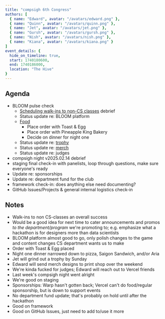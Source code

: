 ```yaml
---
title: "compsigh 6th Congress"
authors: [
  { name: "Edward", avatar: "/avatars/edward.png" },
  { name: "Quinn", avatar: "/avatars/quinn.png" },
  { name: "Jet", avatar: "/avatars/jet.png" },
  { name: "Gursh", avatar: "/avatars/gursh.png" },
  { name: "Nish", avatar: "/avatars/nish.png" },
  { name: "Kiana", avatar: "/avatars/kiana.png" }
]
event_details: {
  hide_on_timeline: true,
  start: 1740180600,
  end: 1740186000,
  location: "The Hive"
}
---
```


## Agenda

- BLOOM pulse check
  - [Scheduling walk-ins to non-CS classes](https://github.com/compsigh/compsigh/issues/34) debrief
  - Status update re: BLOOM platform
  - [Food](https://github.com/compsigh/compsigh/issues/38)
    - Place order with Toast & Egg
    - Place order with Pineapple King Bakery
    - Decide on dinner for night one
  - Status update re: [trophy](https://github.com/compsigh/compsigh/issues/37)
  - Status update re: [merch](https://github.com/compsigh/compsigh/issues/36)
  - Status update re: judges
- compsigh night v2025.02.14 debrief
- staging final check-in with panelists, loop through questions, make sure everyone's ready
- Update re: sponsorships
- Update re: department fund for the club
- framework check-in: does anything else need documenting?
- GitHub Issues/Projects & general internal logistics check-in

## Notes

- Walk-ins to non CS-classes an overall success
- Would be a good idea for next time to cater announcements and promos *to the department/program* we're promoting to; e.g. emphasize what a hackathon is for designers more than data scientists
- BLOOM platform almost good to go, only polish changes to the game and content changes CS department wants us to make
- Order with Toast & Egg placed
- Night one dinner narrowed down to pizza, Saigon Sandwich, and/or Aria
- Jet will grind out a trophy by Sunday
- Edward will send merch designs to print shop over the weekend
- We're kinda fucked for judges; Edward will reach out to Vercel friends
- Last week's compsigh night went alright
- We're good on staging
- Sponsorships: Warp hasn't gotten back; Vercel can't do food/regular sponsorship, but is down to support events
- No department fund update; that's probably on hold until after the hackathon
- Good on framework
- Good on GitHub Issues, just need to add to/use it more
